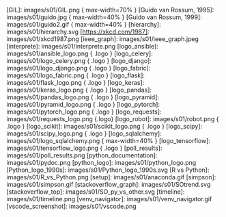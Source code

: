 
<!-- enlaces -->

[activepython]: https://www.activestate.com/activepython
[awesome]: https://github.com/vinta/awesome-python#readme
[batteries]: https://docs.python.org/3/library/index.html
[beginners]: https://wiki.python.org/moin/BeginnersGuide/NonProgrammers
[choosalicense]: http://choosealicense.com/
[canopy]: https://store.enthought.com/downloads/
[conda]: https://conda.io
[conda_cheatsheet]: https://docs.conda.io/projects/conda/en/latest/user-guide/cheatsheet.html
[Cuadernos Jupyter para Data Science]: https://github.com/donnemartin/data-science-ipython-notebooks
[distrib]: https://docs.python.org/3/distributing/index.html
[flake8]: http://flake8.pycqa.org/en/latest/
[Guido van Rossum]: https://gvanrossum.github.io/
[Guía de estilo de Google]: https://github.com/google/styleguide/blob/gh-pages/pyguide.md
[ieee_rank]: https://spectrum.ieee.org/at-work/innovation/the-2018-top-programming-languages
[instagram]: https://www.instagram.com
[kdnuggets0708]: https://www.kdnuggets.com/2017/08/python-overtakes-r-leader-analytics-data-science.html
[kdnuggets0805]: https://www.kdnuggets.com/2018/05/poll-tools-analytics-data-science-machine-learning-results.html
[kdnuggets0806]: https://www.kdnuggets.com/2018/06/ecosystem-data-science-python-victory.html
[linkedin]: https://www.linkedin.com/
[pandas]: https://pandas.pydata.org/
[PEP20]: https://www.python.org/dev/peps/pep-0020/
[PEP8]: https://www.python.org/dev/peps/pep-0008/
[PEPs]: https://www.python.org/dev/peps/
[pinterest]: https://www.pinterest.com
[pip_userguide]: https://pip.pypa.io/en/stable/user_guide/
[pipenv]: https://pipenv-es.readthedocs.io/es/latest/
[pycon]: https://www.python.org/community/workshops/
[PyPI]: https://pypi.org/
[PYPL]: http://pypl.github.io/PYPL.html
[pyslackers]: https://pyslackers.com/
[python]: https://www.python.org/
[python tutorial]: https://docs.python.org/3/tutorial/index.html
[reference]: https://docs.python.org/3.7/reference/index.html
[scikit-learn]: http://scikit-learn.org/
[scipy]: https://www.scipy.org/
[stackoverflow-es]: https://es.stackoverflow.com/questions/tagged/python
[stackoverflow]: https://stackoverflow.com/questions/tagged/python
[stackoverflow_trends]: https://insights.stackoverflow.com/trends?tags=r%2Cpython%2Cpandas
[stackoverflow_vs]: https://insights.stackoverflow.com/trends?tags=python%2Cjava%2Cphp%2Cc%23
[stop writing classes]: https://www.youtube.com/watch?v=o9pEzgHorH0
[The Hitchhiker’s Guide to Python!]: https://docs.python-guide.org/
[virtualenvwrapper]: https://virtualenvwrapper.readthedocs.io/es/latest/
[vscode]: https://code.visualstudio.com/
[winpython]: https://winpython.github.io/

<!-- imágenes -->

[conda_envs]: images/s01/envs_graph.jpg
[conda_platform]: images/s01/conda_platform.jpeg
[entornos]: images/s01/entornos.svg
[entornos_brokendeps]: images/s01/entornos_brokendeps.svg
[entornos_conda]: images/s01/conda_venvs.svg
[entornos_venv]: images/s01/entornos_venv.svg
[exec_compiler]: images/s01/exec_compiler.png
[exec_interpreter]: images/s01/exec_interpreter.png
[GIL]: images/s01/GIL.png { max-width=70% }
[Guido van Rossum, 1995]: images/s01/guido.jpg  { max-width=40% }
[Guido van Rossum, 1999]: images/s01/guido2.gif  { max-width=40% }
[hierarchy]: images/s01/hierarchy.svg
[https://xkcd.com/1987]: images/s01/xkcd1987.png
[ieee_graph]: images/s01/ieee_graph.jpeg
[interprete]: images/s01/interprete.png
[logo_ansible]: images/s01/ansible_logo.png { .logo }
[logo_celery]: images/s01/logo_celery.png { .logo }
[logo_django]: images/s01/logo_django.png { .logo }
[logo_fabric]: images/s01/logo_fabric.png { .logo }
[logo_flask]: images/s01/flask_logo.png { .logo }
[logo_keras]: images/s01/keras_logo.png { .logo }
[logo_pandas]: images/s01/pandas_logo.png { .logo }
[logo_pyramid]: images/s01/pyramid_logo.png { .logo }
[logo_pytorch]: images/s01/pytorch_logo.png { .logo }
[logo_requests]: images/s01/requests_logo.png {.logo}
[logo_robot]: images/s01/robot.png { .logo }
[logo_scikit]: images/s01/scikit_logo.png { .logo }
[logo_scipy]: images/s01/scipy_logo.png { .logo }
[logo_sqlalchemy]: images/s01/logo_sqlalchemy.png { max-width=40% }
[logo_tensorflow]: images/s01/tensorflow_logo.png { .logo }
[poll_results]: images/s01/poll_results.png
[python_documentation]: images/s01/pydoc.png
[python_logo]: images/s01/python_logo.png
[Python_logo_1990s]: images/s01/Python_logo_1990s.svg
[R vs Python]: images/s01/R_vs_Python.png
[setup]: images/s01/anaconda.gif
[simpson]: images/s01/simpson.gif
[stackoverflow_graph]: images/s01/SOtrend.svg
[stackoverflow_top]: images/s01/SO_py_vs_other.svg
[timeline]: images/s01/timeline.png
[venv_navigator]: images/s01/venv_navigator.gif
[vscode_screenshot]: images/s01/vscode.png

<!-- código -->

[03ipynb]: code/s01/03_estructura.ipynb
[05ipynb]: code/s01/05_bonus.ipynb
[binder03]: https://mybinder.org/v2/gh/icane/curso_python/master?filepath=%2Fslides%2Fcode%2Fs01%2F03_estructura.ipynb
[binder05]: https://mybinder.org/v2/gh/icane/curso_python/master?filepath=%2Fslides%2Fcode%2Fs01%2F05_bonus.ipynb
[circunferencia.py]: code/s01/circunferencia.py
[consola online]: https://hub.mybinder.org/user/icane-curso_python-98y3wfn8/lab?
[cuaderno `jupyter`]: https://raw.githubusercontent.com/thomas-haslwanter/statsintro_python/master/ipynb/6_distContinuous.ipynb
[sample_notebook]: https://nbviewer.jupyter.org/github/donnemartin/data-science-ipython-notebooks/blob/master/python-data/structs.ipynb
